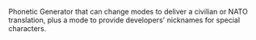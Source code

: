 Phonetic Generator that can change modes to deliver a civilian or NATO translation, plus a mode to provide developers' nicknames for special characters.